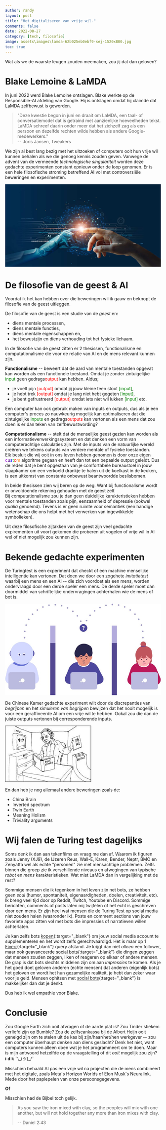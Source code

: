 ```yaml
---
author: randy
layout: post
title: "Het digitaliseren van vrije wil."
comments: false
date: 2022-08-27
category: [tech, filosofie]
image: assets\images\lamda-62b025eb0ebf9-sej-1520x800.jpg
toc: true
---
```


Wat als we de waarste leugen zouden meemaken, zou jij dat dan geloven?

# Blake Lemoine & LaMDA

In juni 2022 werd Blake Lemoine ontslagen. Blake werkte op de Responsible-AI afdeling van Google. Hij is ontslagen omdat hij claimde dat LaMDA zelfbewust is geworden. 

> "Deze kwestie begon in juni en draait om LaMDA, een taal- of conversatiemodel dat is getraind met aanzienlijke hoeveelheden tekst. LaMDA schreef daarin onder meer dat het zichzelf zag als een persoon en dezelfde rechten wilde hebben als andere Google-medewerkers."<br>
-- Joris Jansen, Tweakers 

We zijn al best lang bezig met het uitzoeken of computers ooit hun vrije wil kunnen behalen als we die genoeg kennis zouden geven. Vanwege de advent van de vermeende _technologische singulariteit_ worden deze gedachte experimenten constant opnieuw onder de loop genomen. Er is een hele filosofische stroming betreffend AI vol met controversiële beweringen en experimenten.  

![image](\assets\images\iStock-1206796363.jpg)

# De filosofie van de geest & AI

Voordat ik het kan hebben over die beweringen wil ik gauw en beknopt de filosofie van de geest uitleggen.

De filosofie van de geest is een studie van de _geest_ en: 
- diens mentale processen, 
- diens mentale functies, 
- diens mentale eigenschappen en, 
- het bewustzijn en diens verhouding tot het fysieke lichaam. 

In de filosofie van de geest zitten er 2 thesissen, functionalisme en computationalisme die voor de relatie van AI en de mens relevant kunnen zijn. 

**Functionalisme** -- beweert dat de aard van mentale toestanden opgevat kan worden als een functionele toestand. Omdat je zonder zintuigelijke <font color="green">input</font> geen gedrags<font color="red">output</font> kan hebben. Aldus; 
- je voelt pijn <font color="red">[output]</font> omdat jij jouw kleine teen stoot <font color="green">[input]</font>, 
- je hebt trek <font color="red">[output]</font> omdat je lang niet hebt gegeten <font color="green">[input]</font>, 
- je bent gefrustreerd <font color="red">[output]</font> omdat iets niet wil lukken <font color="green">[input]</font> etc.

Een computer kan ook gebruik maken van inputs en outputs, dus als je een computer's proces zo nauwkeurig mogelijk kan optimaliseren dat die zintuigelijke <font color="green">inputs</font> en gedrags<font color="red">outputs</font> kan vertonen als een mens dat zou doen is er dan teken van zelfbewustwording?

**Computationalisme** -- stelt dat de menselijke geest gezien kan worden als een informatieverwerkingssysteem en dat denken een vorm van computerachtige calculaties zijn. Met de inputs van de natuurlijke wereld creëren we telkens outputs van verdere mentale of fysieke toestanden. \
Elk besluit die wij ooit in ons leven hebben genomen is door onze eigen 
	<span class="block-line"><span><span style="color:#9400D3;">c</span><span style="color:#4B0082;">u</span><span style="color:#0000FF;">s</span><span style="color:#00FF00;">t</span><span style="color:#FF0000;">o</span><span style="color:#FF7F0F;">m</span></span></span>
algoritme gegaan en heeft dan tot een bepaalde output geleidt.
Dus de reden dat je bent opgestaan van je comfortabele bureaustoel in jouw slaapkamer om een verkoeld drankje te halen uit de koelkast in de keuken, is een uitkomst van constante onbewust beantwoordde beslisbomen.

In beide thesissen zien wij beren op de weg. Want bij functionalisme wordt er onvoldoende rekening gehouden met de geest zelf. \
Bij computationalisme zou je dan geen duidelijke karakteristieken hebben voor mentale toestanden zoals pijn, eenzaamheid of depressie (ookwel _qualia_ genoemd). Tevens is er geen ruimte voor semantiek (een handige wetenschap die ons helpt met het verwerken van ingewikkelde symbolieken). 

Uit deze filosofische zijtakken van de geest zijn veel gedachte expirementen uit voort gekomen die proberen uit vogelen of vrije wil in AI wel of niet mogelijk zou kunnen zijn. 

# Bekende gedachte experimenten

De Turingtest is een experiment dat checkt of een machine menselijke intelligentie kan vertonen. Dat doen we door een zogehete *imitatietest* waarbij een mens en een AI -- die zich voordoet als een mens, worden ondervraagd door een derde speler een mens. De derde speler moet dan doormiddel van schriftelijke ondervragingen achterhalen wie de mens of bot is.

![Turing Test](\assets\images\what-is-the-turing-test.jpg)

De Chinese Kamer gedachte experiment wilt door de discrepanties van _begrijpen_ en het _simuleren van begrijpen_ bewijzen dat het nooit mogelijk is voor een geraffineerde AI om een vrije wil te hebben. Ookal zou die dan de juiste outputs vertonen bij corresponderende inputs.

![De Chinese kamer](\assets\images\chinese_rule.jpg)

En dan heb je nog allemaal andere beweringen zoals de:
- China Brain
- Inverted spectrum
- Twin Earth
- Meaning Holism
- Triviality arguments

# Wij falen de Turing test dagelijks

Soms denk ik dan aan tekenfilms en vraag me dan af. Waarom ik figuren zoals Jenny (XJ9), de IJzeren Reus, Wall-E, Karen, Bender, Neptr, BMO en Zenyatta wel als echte "personen" zie met mensachtige problemen. Zelfs binnen die groep zie ik verschillende niveaus en afwegingen van typische _robot_ en _mens_ karakteristieken. Wat mist LaMDA dan in vergelijking met de rest?

Sommige mensen die ik tegenkom in het leven zijn net bots, ze hebben geen _soul_ (humor, spontaniteit, eigenaardigheden, doelen, creativiteit, etc). Ik breng veel tijd door op Reddit, Twitch, Youtube en Discord. Sommige berichten, comments of posts laten mij twijfelen of het echt is geschreven door een mens. Er zijn heel wat mensen die de Turing Test op social media niet zouden halen (waaronder ik). Posts en comment sections van jouw favoriete apps zitten vol met bots die impressies of narratieven willen achterlaten. 

Je kan zelfs bots [kopen](https://www.wordstream.com/blog/ws/2013/05/16/buying-twitter-followers-cheap-price-friendship){:target="_blank"} om jouw social media account te supplementeren en het wordt zelfs gerechtvaardigd. Het is maar op 1 [Fiverr](https://www.fiverr.com/gigs/search?utf8=%E2%9C%93&query=twitter+followers){:target="_blank"} query afstand. Je krijgt dan niet _alleen_ een follower, maar ook geavanceerde [social bots](https://en.wikipedia.org/wiki/Social_bot){:target="_blank"} die dingen zeggen dat mensen zouden zeggen, liken of reageren op elkaar of andere mensen. De grap is dat bots slechts middelen zijn om aan _impressies_ te komen. Als je het goed doet geloven anderen (echte mensen) dat anderen (eigenlijk bots) het geloven en wordt het hun gezamelijke realiteit, je hebt dan zeker waar voor je geld. Mensen ophitsen met [social bots](https://prevency.com/en/what-is-social-media-warfare/){:target="_blank"} is makkelijker dan dat je denkt.

Dus heb ik wel empathie voor Blake. 

# Conclusie

Zou Google Earth zich ooit afvragen of de aarde plat is? Zou Tinder stiekem verliefd zijn op Bumble? Zou de zelfscankassa bij de Albert Heijn ooit geneigd zijn om te stelen uit de kas bij zijn/haar/het/hen werkgever -- zou een computer überhaupt denken aan diens geslacht? Denk het niet, want computers kunnen alleen doen wat je het programmeert om te doen. Maar is mijn antwoord hetzelfde op de vraagstelling of dit *ooit* mogelijk zou zijn? \
 **i** **d** **k** ¯\\\_(ツ)_/¯ 

Misschien behaald AI pas een vrije wil na projecten die de mens combineert met het digitale, zoals Meta's Horizon Worlds of Elon Musk's Neuralink. Mede door het paplepelen van onze persoonsgegevens.

**Of**

Misschien had de Bijbel toch gelijk.
> As you saw the iron mixed with clay, so the peoples will mix with one another, but will not hold together any more than iron mixes with clay.
>
> -- Daniel 2:43 